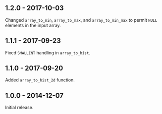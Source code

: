 ## 1.2.0 - 2017-10-03

Changed `array_to_min`, `array_to_max`, and `array_to_min_max` to permit
`NULL` elements in the input array.

## 1.1.1 - 2017-09-23

Fixed `SMALLINT` handling in `array_to_hist`.

## 1.1.0 - 2017-09-20

Added `array_to_hist_2d` function.

## 1.0.0 - 2014-12-07

Initial release.



